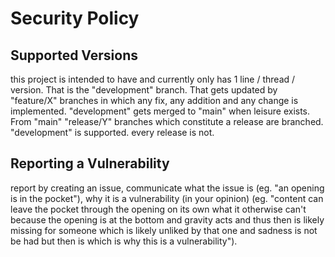 # Security Policy

## Supported Versions

this project is intended to have and currently only has 1 line / thread / version.
That is the "development" branch.
That gets updated by "feature/X" branches in which any fix, any addition and any change is implemented.
"development" gets merged to "main" when leisure exists.
From "main" "release/Y" branches which constitute a release are branched.
"development" is supported. every release is not.

## Reporting a Vulnerability

report by creating an issue,
communicate what the issue is (eg. "an opening is in the pocket"),
why it is a vulnerability (in your opinion) (eg. "content can leave the pocket through the opening on its own what it otherwise can't because the opening is at the bottom and gravity acts and thus then is likely missing for someone which is likely unliked by that one and sadness is not be had but then is which is why this is a vulnerability").
